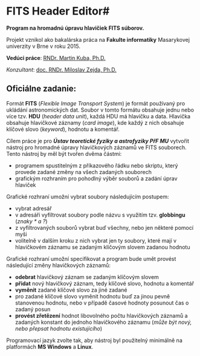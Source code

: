 # **FITS Header Editor**#

**Program na hromadnú úpravu hlavičiek FITS súborov.**

Projekt vznikol ako bakalárska práca na **Fakulte informatiky** Masarykovej univerzity v Brne v roku 2015.

**Vedúci práce**: [RNDr. Martin Kuba, Ph.D.](https://is.muni.cz/osoba/3988)

*Konzultant*: [doc. RNDr. Miloslav Zejda, Ph.D.](https://is.muni.cz/osoba/169695)


## Oficiálne zadanie: ##
Formát **FITS** (*Flexible Image Transport System*) je formát používaný pro ukládání astronomických dat. Soubor v tomto formátu obsahuje jednu nebo více tzv. **HDU** (*header data unit*), každá HDU má hlavičku a data. Hlavička obsahuje hlavičkové záznamy (*card image*), kde každý z nich obsahuje klíčové slovo (*keyword*), hodnotu a komentář.

Cílem práce je pro ***Ústav teoretické fyziky a astrofyziky PřF MU*** vytvořit nástroj pro hromadné úpravy hlavičkových záznamů ve FITS souborech. Tento nástroj by měl být tvořen dvěma částmi:

* programem spustitelným z příkazového řádku nebo skriptu, který provede zadané změny na všech zadaných souborech
* grafickým rozhraním pro pohodlný výběr souborů a zadání úprav hlaviček

Grafické rozhraní umožní vybrat soubory následujícím postupem:

* vybrat adresář
* v adresáři vyfiltrovat soubory podle názvu s využitím tzv. **globbingu** (*znaky * a ?*)
* z vyfiltrovaných souborů vybrat buď všechny, nebo jen některé pomocí myši
* volitelně v dalším kroku z nich vybrat jen ty soubory, které mají v hlavičkovém záznamu se zadaným klíčovým slovem zadanou hodnotu

Grafické rozhraní umožní specifikovat a program bude umět provést následující změny hlavičkových záznamů:

* **odebrat** hlavičkový záznam se zadaným klíčovým slovem
* **přidat** nový hlavičkový záznam, tedy klíčové slovo, hodnotu a komentář
* **vyměnit** zadané klíčové slovo za jiné zadané
* pro zadané klíčové slovo vyměnit hodnotu buď za jinou pevně stanovenou hodnotu, nebo v případě časové hodnoty posunout čas o zadaný posun
* **provést zřetězení** hodnot libovolného počtu hlavičkových záznamů a zadaných konstant do jednoho hlavičkového záznamu (*může být nový, nebo přepsat hodnotu existujícího*)

Programovací jazyk zvolte tak, aby nástroj byl použitelný minimálně na platformách **MS Windows** a **Linux**.